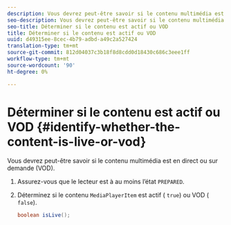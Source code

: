```yaml
---
description: Vous devrez peut-être savoir si le contenu multimédia est en direct ou sur demande (VOD).
seo-description: Vous devrez peut-être savoir si le contenu multimédia est en direct ou sur demande (VOD).
seo-title: Déterminer si le contenu est actif ou VOD
title: Déterminer si le contenu est actif ou VOD
uuid: d49315ee-8cec-4b79-adbd-a49c2a527424
translation-type: tm+mt
source-git-commit: 812d04037c3b18f8d8cdd0d18430c686c3eee1ff
workflow-type: tm+mt
source-wordcount: '90'
ht-degree: 0%

---
```



# Déterminer si le contenu est actif ou VOD {#identify-whether-the-content-is-live-or-vod}

Vous devrez peut-être savoir si le contenu multimédia est en direct ou sur demande (VOD).

1. Assurez-vous que le lecteur est à au moins l’état `PREPARED`.
1. Déterminez si le contenu `MediaPlayerItem` est actif ( `true`) ou VOD ( `false`).

   ```java
   boolean isLive();
   ```
